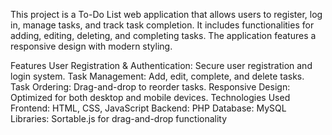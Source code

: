 This project is a To-Do List web application that allows users to register, log in, manage tasks, and track task completion. It includes functionalities for adding, editing, deleting, and completing tasks. The application features a responsive design with modern styling.

Features
User Registration & Authentication: Secure user registration and login system.
Task Management: Add, edit, complete, and delete tasks.
Task Ordering: Drag-and-drop to reorder tasks.
Responsive Design: Optimized for both desktop and mobile devices.
Technologies Used
Frontend: HTML, CSS, JavaScript
Backend: PHP
Database: MySQL
Libraries: Sortable.js for drag-and-drop functionality
